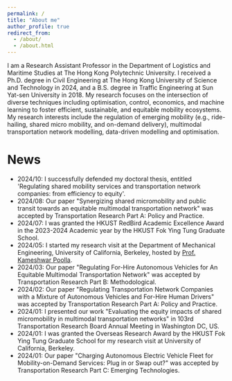 ```yaml
---
permalink: /
title: "About me"
author_profile: true
redirect_from: 
  - /about/
  - /about.html
---
```


I am a Research Assistant Professor in the Department of Logistics and Maritime Studies at The Hong Kong Polytechnic University. I received a Ph.D. degree in Civil Engineering at The Hong Kong University of Science and Technology in 2024, and a B.S. degree in Traffic Engineering at Sun Yat-sen University in 2018. My research focuses on the intersection of diverse techniques including optimisation, control, economics, and machine learning to foster efficient, sustainable, and equitable mobility ecosystems. My research interests include the regulation of emerging mobility (e.g., ride-hailing, shared micro mobility, and on-demand delivery), multimodal transportation network modelling, data-driven modelling and optimisation.

News
======
* 2024/10: I successfully defended my doctoral thesis, entitled 'Regulating shared mobility services and transportation network companies: from efficiency to equity'.
* 2024/08: Our paper "Synergizing shared micromobility and public transit towards an equitable multimodal transportation network" was accepted by Transportation Research Part A: Policy and Practice.
* 2024/07: I was granted the HKUST RedBird Academic Excellence Award in the 2023-2024 Academic year by the HKUST Fok Ying Tung Graduate School.
* 2024/05: I started my research visit at the Department of Mechanical Engineering, University of California, Berkeley, hosted by [Prof. Kameshwar Poolla](https://www2.eecs.berkeley.edu/Faculty/Homepages/poolla.html).
* 2024/03: Our paper "Regulating For-Hire Autonomous Vehicles for An Equitable Multimodal Transportation Network" was accepted by Transportation Research Part B: Methodological.
* 2024/02: Our paper "Regulating Transportation Network Companies with a Mixture of Autonomous Vehicles and For-Hire Human Drivers" was accepted by Transportation Research Part A: Policy and Practice.
* 2024/01: I presented our work "Evaluating the equity impacts of shared micromobility in multimodal transportation networks" in 103rd Transportation Research Board Annual Meeting in Washington DC, US.
* 2024/01: I was granted the Overseas Research Award by the HKUST Fok Ying Tung Graduate School for my research visit at University of California, Berkeley.
* 2024/01: Our paper "Charging Autonomous Electric Vehicle Fleet for Mobility-on-Demand Services: Plug in or Swap out?" was accepted by Transportation Research Part C: Emerging Technologies.

<!--
Getting started
======
1. Register a GitHub account if you don't have one and confirm your e-mail (required!)
1. Fork [this repository](https://github.com/academicpages/academicpages.github.io) by clicking the "fork" button in the top right. 
1. Go to the repository's settings (rightmost item in the tabs that start with "Code", should be below "Unwatch"). Rename the repository "[your GitHub username].github.io", which will also be your website's URL.
1. Set site-wide configuration and create content & metadata (see below -- also see [this set of diffs](http://archive.is/3TPas) showing what files were changed to set up [an example site](https://getorg-testacct.github.io) for a user with the username "getorg-testacct")
1. Upload any files (like PDFs, .zip files, etc.) to the files/ directory. They will appear at https://[your GitHub username].github.io/files/example.pdf.  
1. Check status by going to the repository settings, in the "GitHub pages" section

Site-wide configuration
------
The main configuration file for the site is in the base directory in [_config.yml](https://github.com/academicpages/academicpages.github.io/blob/master/_config.yml), which defines the content in the sidebars and other site-wide features. You will need to replace the default variables with ones about yourself and your site's github repository. The configuration file for the top menu is in [_data/navigation.yml](https://github.com/academicpages/academicpages.github.io/blob/master/_data/navigation.yml). For example, if you don't have a portfolio or blog posts, you can remove those items from that navigation.yml file to remove them from the header. 

Create content & metadata
------
For site content, there is one markdown file for each type of content, which are stored in directories like _publications, _talks, _posts, _teaching, or _pages. For example, each talk is a markdown file in the [_talks directory](https://github.com/academicpages/academicpages.github.io/tree/master/_talks). At the top of each markdown file is structured data in YAML about the talk, which the theme will parse to do lots of cool stuff. The same structured data about a talk is used to generate the list of talks on the [Talks page](https://academicpages.github.io/talks), each [individual page](https://academicpages.github.io/talks/2012-03-01-talk-1) for specific talks, the talks section for the [CV page](https://academicpages.github.io/cv), and the [map of places you've given a talk](https://academicpages.github.io/talkmap.html) (if you run this [python file](https://github.com/academicpages/academicpages.github.io/blob/master/talkmap.py) or [Jupyter notebook](https://github.com/academicpages/academicpages.github.io/blob/master/talkmap.ipynb), which creates the HTML for the map based on the contents of the _talks directory).

**Markdown generator**

I have also created [a set of Jupyter notebooks](https://github.com/academicpages/academicpages.github.io/tree/master/markdown_generator
) that converts a CSV containing structured data about talks or presentations into individual markdown files that will be properly formatted for the Academic Pages template. The sample CSVs in that directory are the ones I used to create my own personal website at stuartgeiger.com. My usual workflow is that I keep a spreadsheet of my publications and talks, then run the code in these notebooks to generate the markdown files, then commit and push them to the GitHub repository.

How to edit your site's GitHub repository
------
Many people use a git client to create files on their local computer and then push them to GitHub's servers. If you are not familiar with git, you can directly edit these configuration and markdown files directly in the github.com interface. Navigate to a file (like [this one](https://github.com/academicpages/academicpages.github.io/blob/master/_talks/2012-03-01-talk-1.md) and click the pencil icon in the top right of the content preview (to the right of the "Raw | Blame | History" buttons). You can delete a file by clicking the trashcan icon to the right of the pencil icon. You can also create new files or upload files by navigating to a directory and clicking the "Create new file" or "Upload files" buttons. 

Example: editing a markdown file for a talk
![Editing a markdown file for a talk](/images/editing-talk.png)

For more info
------
More info about configuring Academic Pages can be found in [the guide](https://academicpages.github.io/markdown/). The [guides for the Minimal Mistakes theme](https://mmistakes.github.io/minimal-mistakes/docs/configuration/) (which this theme was forked from) might also be helpful.
-->